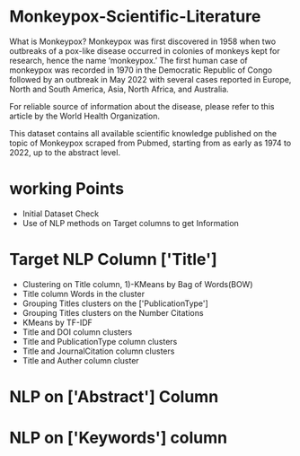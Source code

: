# Monkeypox-Scientific-Literature
What is Monkeypox?
Monkeypox was first discovered in 1958 when two outbreaks of a pox-like disease occurred in colonies of monkeys kept for research, hence the name ‘monkeypox.’ The first human case of monkeypox was recorded in 1970 in the Democratic Republic of Congo followed by an outbreak in May 2022 with several cases reported in Europe, North and South America, Asia, North Africa, and Australia.

For reliable source of information about the disease, please refer to this article by the World Health Organization.

This dataset contains all available scientific knowledge published on the topic of Monkeypox scraped from Pubmed, starting from as early as 1974 to 2022, up to the abstract level.

# working Points
* Initial Dataset Check
* Use of NLP methods on Target columns to get Information
# Target NLP Column ['Title']
* Clustering on Title column, 1)-KMeans by Bag of Words(BOW)
* Title column Words in the cluster
* Grouping Titles clusters on the ['PublicationType']
* Grouping Titles clusters on the Number Citations
* KMeans by TF-IDF
* Title and DOI column clusters
* Title and PublicationType column clusters
* Title and JournalCitation column clusters
* Title and Auther column cluster
# NLP on ['Abstract'] Column
# NLP on ['Keywords'] column

